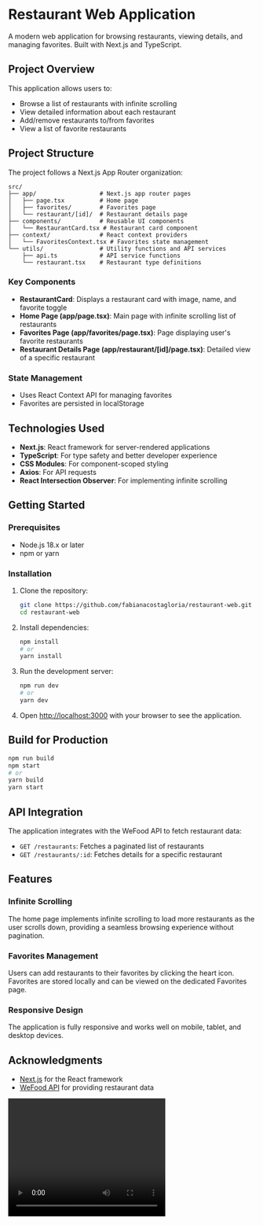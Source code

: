 # Restaurant Web Application

A modern web application for browsing restaurants, viewing details, and managing favorites. Built with Next.js and TypeScript.

## Project Overview

This application allows users to:
- Browse a list of restaurants with infinite scrolling
- View detailed information about each restaurant
- Add/remove restaurants to/from favorites
- View a list of favorite restaurants

## Project Structure

The project follows a Next.js App Router organization:

```
src/
├── app/                  # Next.js app router pages
│   ├── page.tsx          # Home page
│   ├── favorites/        # Favorites page
│   └── restaurant/[id]/  # Restaurant details page
├── components/           # Reusable UI components
│   └── RestaurantCard.tsx # Restaurant card component
├── context/              # React context providers
│   └── FavoritesContext.tsx # Favorites state management
└── utils/                # Utility functions and API services
    ├── api.ts            # API service functions
    └── restaurant.tsx    # Restaurant type definitions
```

### Key Components

- **RestaurantCard**: Displays a restaurant card with image, name, and favorite toggle
- **Home Page (app/page.tsx)**: Main page with infinite scrolling list of restaurants
- **Favorites Page (app/favorites/page.tsx)**: Page displaying user's favorite restaurants
- **Restaurant Details Page (app/restaurant/[id]/page.tsx)**: Detailed view of a specific restaurant

### State Management

- Uses React Context API for managing favorites
- Favorites are persisted in localStorage

## Technologies Used

- **Next.js**: React framework for server-rendered applications
- **TypeScript**: For type safety and better developer experience
- **CSS Modules**: For component-scoped styling
- **Axios**: For API requests
- **React Intersection Observer**: For implementing infinite scrolling

## Getting Started

### Prerequisites

- Node.js 18.x or later
- npm or yarn

### Installation

1. Clone the repository:
   ```bash
   git clone https://github.com/fabianacostagloria/restaurant-web.git
   cd restaurant-web
   ```

2. Install dependencies:
   ```bash
   npm install
   # or
   yarn install
   ```

3. Run the development server:
   ```bash
   npm run dev
   # or
   yarn dev
   ```

4. Open [http://localhost:3000](http://localhost:3000) with your browser to see the application.

## Build for Production

```bash
npm run build
npm start
# or
yarn build
yarn start
```

## API Integration

The application integrates with the WeFood API to fetch restaurant data:
- `GET /restaurants`: Fetches a paginated list of restaurants
- `GET /restaurants/:id`: Fetches details for a specific restaurant

## Features

### Infinite Scrolling
The home page implements infinite scrolling to load more restaurants as the user scrolls down, providing a seamless browsing experience without pagination.

### Favorites Management
Users can add restaurants to their favorites by clicking the heart icon. Favorites are stored locally and can be viewed on the dedicated Favorites page.

### Responsive Design
The application is fully responsive and works well on mobile, tablet, and desktop devices.

## Acknowledgments

- [Next.js](https://nextjs.org/) for the React framework
- [WeFood API](https://api.wefood.dev) for providing restaurant data


<video width="320" height="240" controls>
  <source src="video.mp4" type="video/mp4">
  Seu navegador não suporta o elemento de vídeo.
</video>

